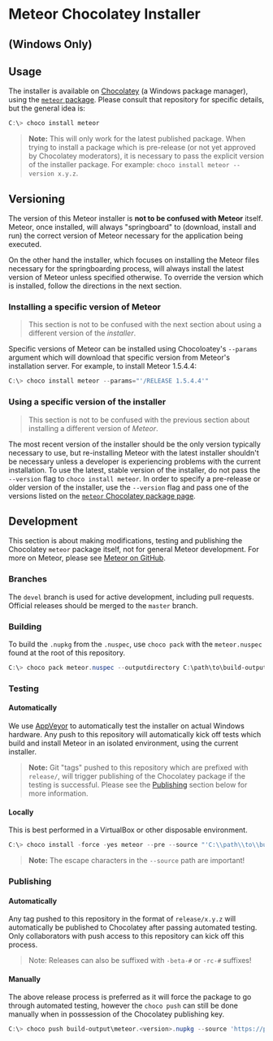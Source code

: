 ﻿# Meteor Chocolatey Installer

<h2>(Windows Only)</h2>

## Usage

The installer is available on [Chocolatey](https://chocolatey.org/) (a Windows package manager), using the [`meteor` package](https://chocolatey.org/packages/meteor).  Please consult that repository for specific details, but the general idea is:

```ps1
C:\> choco install meteor
```

> **Note:** This will only work for the latest published package.  When trying to install a package which is pre-release (or not yet approved by Chocolatey moderators), it is necessary to pass the explicit version of the installer package.  For example: `choco install meteor --version x.y.z`.

## Versioning

The version of this Meteor installer is **not to be confused with Meteor** itself.  Meteor, once installed, will always "springboard" to (download, install and run) the correct version of Meteor necessary for the application being executed.

On the other hand the installer, which focuses on installing the Meteor files necessary for the springboarding process, will always install the latest version of Meteor unless specified otherwise.  To override the version which is installed, follow the directions in the next section.

### Installing a specific version of Meteor

> This section is not to be confused with the next section about using a different version of the _installer_.

Specific versions of Meteor can be installed using Chocoloatey's `--params` argument which will download that specific version from Meteor's installation server.  For example, to install Meteor 1.5.4.4:

```ps1
C:\> choco install meteor --params="'/RELEASE 1.5.4.4'"
```

### Using a specific version of the installer

> This section is not to be confused with the previous section about installing a different version of _Meteor_.

The most recent version of the installer should be the only version typically necessary to use, but re-installing Meteor with the latest installer shouldn't be necessary unless a developer is experiencing problems with the current installation.  To use the latest, stable version of the installer, do not pass the `--version` flag to `choco install meteor`.  In order to specify a pre-release or older version of the installer, use the `--version` flag and pass one of the versions listed on the [`meteor` Chocolatey package page](https://chocolatey.org/packages/meteor).

## Development
This section is about making modifications, testing and publishing the Chocolatey `meteor` package itself, not for general Meteor development.  For more on Meteor, please see [Meteor on GitHub](https://github.com/meteor/meteor/).

### Branches

The `devel` branch is used for active development, including pull requests.  Official releases should be merged to the `master` branch.

### Building

To build the `.nupkg` from the `.nuspec`, use `choco pack` with the `meteor.nuspec` found at the root of this repository.

```ps1
C:\> choco pack meteor.nuspec --outputdirectory C:\path\to\build-output
```

### Testing

#### Automatically

We use [AppVeyor](https://appveyor.com/) to automatically test the installer on actual Windows hardware.  Any push to this repository will automatically kick off tests which build and install Meteor in an isolated environment, using the current installer.

> **Note:** Git "tags" pushed to this repository which are prefixed with `release/`, will trigger publishing of the Chocolatey package if the testing is successful.  Please see the [Publishing](#Publishing) section below for more information.

#### Locally

This is best performed in a VirtualBox or other disposable environment.

```ps1
C:\> choco install -force -yes meteor --pre --source "'C:\\path\\to\\build-output;https://chocolatey.org/api/v2/'"
```

> **Note:** The escape characters in the `--source` path are important!

### Publishing

#### Automatically

Any tag pushed to this repository in the format of `release/x.y.z` will automatically be published to Chocolatey after passing automated testing.  Only collaborators with push access to this repository can kick off this process.

> Note: Releases can also be suffixed with `-beta-#` or `-rc-#` suffixes!
#### Manually

The above release process is preferred as it will force the package to go through automated testing, however the `choco push` can still be done manually when in posssession of the Chocolatey publishing key.
```ps1
C:\> choco push build-output\meteor.<version>.nupkg --source 'https://push.chocolatey.org/' --key '<api-key>'
```
